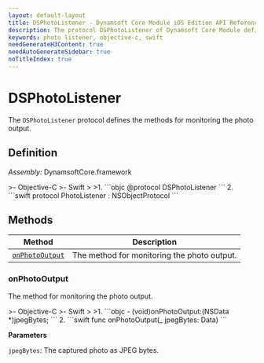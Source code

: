 ```yaml
---
layout: default-layout
title: DSPhotoListener - Dynamsoft Core Module iOS Edition API Reference
description: The protocol DSPhotoListener of Dynamsoft Core Module defines the methods for monitoring the photo output.
keywords: photo listener, objective-c, swift
needGenerateH3Content: true
needAutoGenerateSidebar: true
noTitleIndex: true
---
```


# DSPhotoListener

The `DSPhotoListener` protocol defines the methods for monitoring the photo output.

## Definition

*Assembly:* DynamsoftCore.framework

<div class="sample-code-prefix"></div>
>- Objective-C
>- Swift
>
>1. 
```objc
@protocol DSPhotoListener <NSObject>
```
2. 
```swift
protocol PhotoListener : NSObjectProtocol
```

## Methods

| Method | Description |
|------- |-------------|
| [`onPhotoOutput`](#onphotooutput) | The method for monitoring the photo output. |

### onPhotoOutput

The method for monitoring the photo output.

<div class="sample-code-prefix"></div>
>- Objective-C
>- Swift
>
>1. 
```objc
- (void)onPhotoOutput:(NSData *)jpegBytes;
```
2. 
```swift
func onPhotoOutput(_ jpegBytes: Data)
```

**Parameters**

`jpegBytes`: The captured photo as JPEG bytes.
